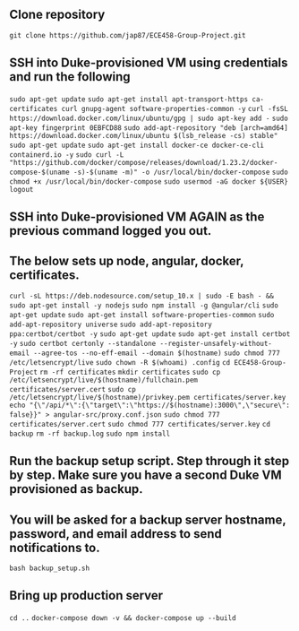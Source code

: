 ## Clone repository
`git clone https://github.com/jap87/ECE458-Group-Project.git`

## SSH into Duke-provisioned VM using credentials and run the following
`sudo apt-get update`
`sudo apt-get install apt-transport-https ca-certificates curl gnupg-agent software-properties-common -y`
`curl -fsSL https://download.docker.com/linux/ubuntu/gpg | sudo apt-key add -`
`sudo apt-key fingerprint 0EBFCD88`
`sudo add-apt-repository "deb [arch=amd64] https://download.docker.com/linux/ubuntu $(lsb_release -cs) stable"`
`sudo apt-get update`
`sudo apt-get install docker-ce docker-ce-cli containerd.io -y`
`sudo curl -L "https://github.com/docker/compose/releases/download/1.23.2/docker-compose-$(uname -s)-$(uname -m)" -o /usr/local/bin/docker-compose`
`sudo chmod +x /usr/local/bin/docker-compose`
`sudo usermod -aG docker ${USER}`
`logout`

## SSH into Duke-provisioned VM AGAIN as the previous command logged you out.
## The below sets up node, angular, docker, certificates.

`curl -sL https://deb.nodesource.com/setup_10.x | sudo -E bash - && sudo apt-get install -y nodejs`
`sudo npm install -g @angular/cli`
`sudo apt-get update`
`sudo apt-get install software-properties-common`
`sudo add-apt-repository universe`
`sudo add-apt-repository ppa:certbot/certbot -y`
`sudo apt-get update`
`sudo apt-get install certbot -y`
`sudo certbot certonly --standalone --register-unsafely-without-email --agree-tos --no-eff-email --domain $(hostname)`
`sudo chmod 777 /etc/letsencrypt/live`
`sudo chown -R $(whoami) .config`
`cd ECE458-Group-Project`
`rm -rf certificates`
`mkdir certificates`
`sudo cp /etc/letsencrypt/live/$(hostname)/fullchain.pem certificates/server.cert`
`sudo cp /etc/letsencrypt/live/$(hostname)/privkey.pem certificates/server.key`
`echo "{\"/api/*\":{\"target\":\"https://$(hostname):3000\",\"secure\": false}}" > angular-src/proxy.conf.json`
`sudo chmod 777 certificates/server.cert`
`sudo chmod 777 certificates/server.key`
`cd backup`
`rm -rf backup.log`
`sudo npm install`

## Run the backup setup script. Step through it step by step. Make sure you have a second Duke VM provisioned as backup.
## You will be asked for a backup server hostname, password, and email address to send notifications to.
`bash backup_setup.sh`

## Bring up production server
`cd ..`
`docker-compose down -v && docker-compose up --build`
